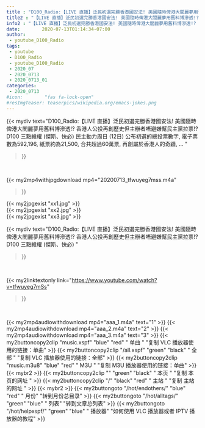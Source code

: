 ```yaml
---
title : "D100_Radio:【LIVE 直播】泛民初選完勝香港國安法! 美國隨時俾港大閻麗夢用舊料博滲透!? 香港人公投再創歷史但主辦者唔避嫌幫民主黨拉票!?  D100 三點維權 (傑斯、快必) "
title2 : "【LIVE 直播】泛民初選完勝香港國安法! 美國隨時俾港大閻麗夢用舊料博滲透!? 香港人公投再創歷史但主辦者唔避嫌幫民主黨拉票!?  D100 三點維權 (傑斯、快必) "
info2 : "【LIVE 直播】泛民初選完勝香港國安法! 美國隨時俾港大閻麗夢用舊料博滲透!? 香港人公投再創歷史但主辦者唔避嫌幫民主黨拉票!? D100 三點維權 (傑斯、快必) 民主動力周日 (12日) 公布初選的總投票數字, 電子票數為592,196, 紙票約為21,500, 合共超過60萬票, 再創屬於香港人的奇蹟, ... "
date:        2020-07-13T01:14:34-07:00
author:
 - youtube_D100_Radio
tags:
 - youtube
 - D100_Radio
 - youtube_D100_Radio
 - 2020_07
 - 2020_0713
 - 2020_0713_01
categories:
 - 2020_0713
#icon:        "fas fa-lock-open"
#resImgTeaser: teaserpics/wikipedia.org/emacs-jokes.png
---
```


{{< mydiv text="D100_Radio:【LIVE 直播】泛民初選完勝香港國安法! 美國隨時俾港大閻麗夢用舊料博滲透!? 香港人公投再創歷史但主辦者唔避嫌幫民主黨拉票!? D100 三點維權 (傑斯、快必) 民主動力周日 (12日) 公布初選的總投票數字, 電子票數為592,196, 紙票約為21,500, 合共超過60萬票, 再創屬於香港人的奇蹟, ... "
>}}
<br>


{{< my2mp4withjpgdownload mp4="20200713_tfwuyeg7mss.m4a"
>}}

{{< my2jpgexist "xx1.jpg" >}}<br>
{{< my2jpgexist "xx2.jpg" >}}<br>
{{< my2jpgexist "xx3.jpg" >}}<br>



{{< mydiv text="D100_Radio:【LIVE 直播】泛民初選完勝香港國安法! 美國隨時俾港大閻麗夢用舊料博滲透!? 香港人公投再創歷史但主辦者唔避嫌幫民主黨拉票!?  D100 三點維權 (傑斯、快必) "
>}}
<br>

{{< my2linktextonly link="https://www.youtube.com/watch?v=tfwuyeg7mSs"
>}}


<br>

{{< my2mp4audiowithdownload mp4="aaa_1.m4a"    text="1" >}}
{{< my2mp4audiowithdownload mp4="aaa_2.m4a"    text="2" >}}
{{< my2mp4audiowithdownload mp4="aaa_3.m4a"    text="3" >}}
{{< my2buttoncopy2clip "music.xspf"        "blue"   "red"    " 单曲 "  "复制 VLC 播放器使用的链接：单曲" >}} {{< my2buttoncopy2clip "/all.xspf"         "green"  "black"  " 全部 "  "复制 VLC 播放器使用的链接：全部" >}} {{< my2buttoncopy2clip "music.m3u8"        "blue"   "red"    " M3U  "    "复制 M3U 播放器使用的链接：单曲" >}} {{< mybr2 >}} {{< my2buttoncopy2clip ""                  "green"  "black"  " 本页 "    "复制 本页的网址 " >}} {{< my2buttoncopy2clip "/"                 "black"  "red"    " 主站 "    "复制 主站的网址 " >}} {{< mybr2 >}} {{< my2buttongoto      "/hot/endothers/"   "blue"   "red"    " 月份"   "转到月份总目录" >}} {{< my2buttongoto      "/hot/alltags/"     "green"  "blue"   " 列表"   "转到文章总列表" >}} {{< my2buttongoto      "/hot/helpxspf/"    "green"  "blue"   " 播放器" "如何使用 VLC 播放器或者 IPTV 播放器的教程" >}} 
